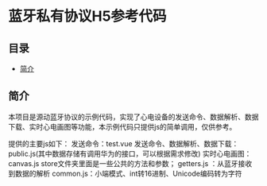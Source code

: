 # 蓝牙私有协议H5参考代码

## 目录

 * [简介](#简介)


## 简介



本项目是源动蓝牙协议的示例代码，实现了心电设备的发送命令、数据解析、数据下载、实时心电画图等功能，本示例代码只提供js的简单调用，仅供参考。   


提供的主要js如下：
发送命令：test.vue
发送命令、数据解析、数据下载：public.js(其中数据存储有调用华为的接口，可以根据需求修改)
实时心电画图：canvas.js
store文件夹里面是一些公共的方法和参数；
getters.js ：从蓝牙接收到数据的解析
common.js：小端模式、int转16进制、Unicode编码转为字符